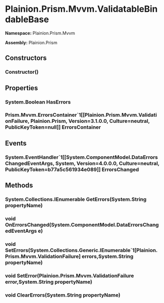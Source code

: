
# Plainion.Prism.Mvvm.ValidatableBindableBase

**Namespace:** Plainion.Prism.Mvvm

**Assembly:** Plainion.Prism


## Constructors

### Constructor()


## Properties

### System.Boolean HasErrors

### Prism.Mvvm.ErrorsContainer`1[[Plainion.Prism.Mvvm.ValidationFailure, Plainion.Prism, Version=3.1.0.0, Culture=neutral, PublicKeyToken=null]] ErrorsContainer


## Events

### System.EventHandler`1[[System.ComponentModel.DataErrorsChangedEventArgs, System, Version=4.0.0.0, Culture=neutral, PublicKeyToken=b77a5c561934e089]] ErrorsChanged


## Methods

### System.Collections.IEnumerable GetErrors(System.String propertyName)

### void OnErrorsChanged(System.ComponentModel.DataErrorsChangedEventArgs e)

### void SetErrors(System.Collections.Generic.IEnumerable`1[Plainion.Prism.Mvvm.ValidationFailure] errors,System.String propertyName)

### void SetError(Plainion.Prism.Mvvm.ValidationFailure error,System.String propertyName)

### void ClearErrors(System.String propertyName)
